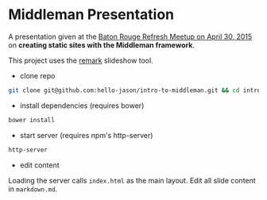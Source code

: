 # Middleman Presentation

A presentation given at the [Baton Rouge Refresh Meetup on April 30, 2015](http://www.meetup.com/refresh-baton-rouge/events/221702237/) on **creating static sites with the Middleman framework**.

This project uses the [remark](https://github.com/gnab/remark) slideshow tool.

* clone repo

```bash
git clone git@github.com:hello-jason/intro-to-middleman.git && cd intro-to-middleman
```

* install dependencies (requires bower)

```bash
bower install
```

* start server (requires npm's http-server)

```bash
http-server
```

* edit content

Loading the server calls `index.html` as the main layout. Edit all slide content in `markdown.md`.
